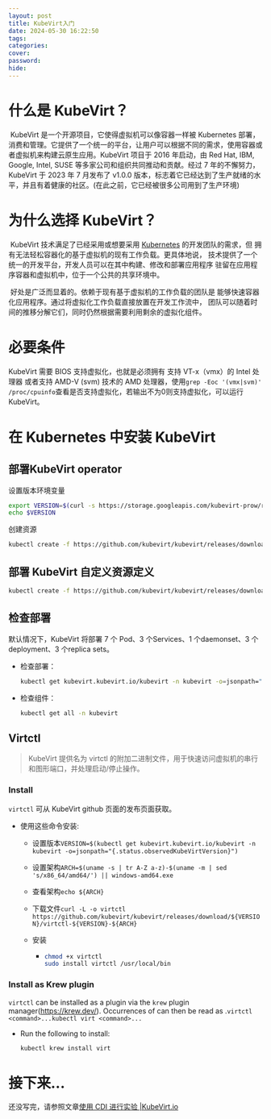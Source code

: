 ```yaml
---
layout: post
title: KubeVirt入门
date: 2024-05-30 16:22:50
tags: 
categories: 
cover: 
password: 
hide: 
---
```

# 什么是 KubeVirt？

​	KubeVirt 是一个开源项目，它使得虚拟机可以像容器一样被 Kubernetes 部署，消费和管理。它提供了一个统一的平台，让用户可以根据不同的需求，使用容器或者虚拟机来构建云原生应用。KubeVirt 项目于 2016 年启动，由 Red Hat, IBM, Google, Intel, SUSE 等多家公司和组织共同推动和贡献。经过 7 年的不懈努力，KubeVirt 于 2023 年 7 月发布了 v1.0.0 版本，标志着它已经达到了生产就绪的水平，并且有着健康的社区。(在此之前，它已经被很多公司用到了生产环境)

# 为什么选择 KubeVirt？

​	KubeVirt 技术满足了已经采用或想要采用 [Kubernetes](https://kubernetes.io/) 的开发团队的需求，但 拥有无法轻松容器化的基于虚拟机的现有工作负载。更具体地说， 技术提供了一个统一的开发平台，开发人员可以在其中构建、修改和部署应用程序 驻留在应用程序容器和虚拟机中，位于一个公共的共享环境中。

​	好处是广泛而显着的。依赖于现有基于虚拟机的工作负载的团队是 能够快速容器化应用程序。通过将虚拟化工作负载直接放置在开发工作流中， 团队可以随着时间的推移分解它们，同时仍然根据需要利用剩余的虚拟化组件。

# 必要条件

KubeVirt 需要 BIOS 支持虚拟化，也就是必须拥有 支持 VT-x（vmx）的 Intel 处理器 或者支持  AMD-V (svm) 技术的 AMD 处理器，使用`grep -Eoc '(vmx|svm)' /proc/cpuinfo`查看是否支持虚拟化，若输出不为0则支持虚拟化，可以运行 KubeVirt。

# 在 Kubernetes 中安装 KubeVirt

## 部署KubeVirt operator

设置版本环境变量

```bash
export VERSION=$(curl -s https://storage.googleapis.com/kubevirt-prow/release/kubevirt/kubevirt/stable.txt)
echo $VERSION
```

创建资源

```bash
kubectl create -f https://github.com/kubevirt/kubevirt/releases/download/${VERSION}/kubevirt-operator.yaml
```

## 部署 KubeVirt 自定义资源定义

```bash
kubectl create -f https://github.com/kubevirt/kubevirt/releases/download/${VERSION}/kubevirt-cr.yaml
```

## 检查部署

默认情况下，KubeVirt 将部署 7 个 Pod、3 个Services、1 个daemonset、3 个deployment、3 个replica sets。

- 检查部署：

  ```bash
  kubectl get kubevirt.kubevirt.io/kubevirt -n kubevirt -o=jsonpath="{.status.phase}"
  ```

- 检查组件：

  ```bash
  kubectl get all -n kubevirt
  ```

## Virtctl

> KubeVirt 提供名为 virtctl 的附加二进制文件，用于快速访问虚拟机的串行和图形端口，并处理启动/停止操作。

### Install

`virtctl` 可从 KubeVirt github 页面的发布页面获取。

- 使用这些命令安装:

  - 设置版本`VERSION=$(kubectl get kubevirt.kubevirt.io/kubevirt -n kubevirt -o=jsonpath="{.status.observedKubeVirtVersion}")`

  - 设置架构`ARCH=$(uname -s | tr A-Z a-z)-$(uname -m | sed 's/x86_64/amd64/') || windows-amd64.exe`

  - 查看架构`echo ${ARCH}`

  - 下载文件`curl -L -o virtctl https://github.com/kubevirt/kubevirt/releases/download/${VERSION}/virtctl-${VERSION}-${ARCH}`

  - 安装

    - ```bash
      chmod +x virtctl
      sudo install virtctl /usr/local/bin
      ```

### Install as Krew plugin

`virtctl` can be installed as a plugin via the `krew` plugin manager(https://krew.dev/). Occurrences of can then be read as .`virtctl <command>...kubectl virt <command>...`

- Run the following to install:

  ```bash
  kubectl krew install virt
  ```

# 接下来...

还没写完，请参照文章[使用 CDI 进行实验 |KubeVirt.io](https://kubevirt.io/labs/kubernetes/lab2)